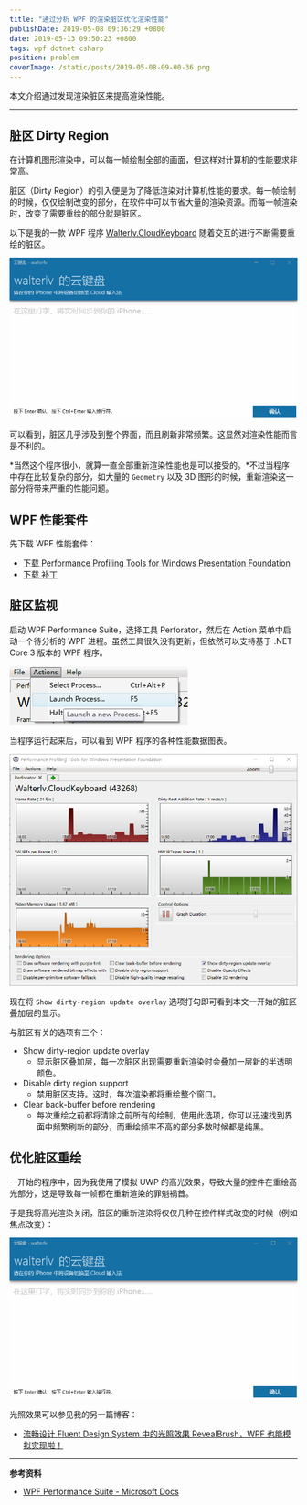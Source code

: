 ```yaml
---
title: "通过分析 WPF 的渲染脏区优化渲染性能"
publishDate: 2019-05-08 09:36:29 +0800
date: 2019-05-13 09:50:23 +0800
tags: wpf dotnet csharp
position: problem
coverImage: /static/posts/2019-05-08-09-00-36.png
---
```


本文介绍通过发现渲染脏区来提高渲染性能。

---

<div id="toc"></div>

## 脏区 Dirty Region

在计算机图形渲染中，可以每一帧绘制全部的画面，但这样对计算机的性能要求非常高。

脏区（Dirty Region）的引入便是为了降低渲染对计算机性能的要求。每一帧绘制的时候，仅仅绘制改变的部分，在软件中可以节省大量的渲染资源。而每一帧渲染时，改变了需要重绘的部分就是脏区。

以下是我的一款 WPF 程序 [Walterlv.CloudKeyboard](https://github.com/walterlv/Walterlv.CloudKeyboard) 随着交互的进行不断需要重绘的脏区。

![较多的脏区](/static/posts/2019-05-07-uncontrollable-dirty-region.gif)

可以看到，脏区几乎涉及到整个界面，而且刷新非常频繁。这显然对渲染性能而言是不利的。

*当然这个程序很小，就算一直全部重新渲染性能也是可以接受的。*不过当程序中存在比较复杂的部分，如大量的 `Geometry` 以及 3D 图形的时候，重新渲染这一部分将带来严重的性能问题。

## WPF 性能套件

先下载 WPF 性能套件：

- [下载 Performance Profiling Tools for Windows Presentation Foundation](https://download.microsoft.com/download/A/6/A/A6AC035D-DA3F-4F0C-ADA4-37C8E5D34E3D/setup/WinSDKPerformanceToolKit_amd64/wpt_x64.msi)
- [下载 补丁](https://download.microsoft.com/download/1/8/9/189A7832-49D8-4978-85E8-3DFFF44E6C04/WpfPerf_timezone_patch.msp)

## 脏区监视

启动 WPF Performance Suite，选择工具 Perforator，然后在 Action 菜单中启动一个待分析的 WPF 进程。虽然工具很久没有更新，但依然可以支持基于 .NET Core 3 版本的 WPF 程序。

![启动一个进程](/static/posts/2019-05-08-09-00-36.png)

当程序运行起来后，可以看到 WPF 程序的各种性能数据图表。

![WPF 性能收集工具](/static/posts/2019-05-08-08-59-08.png)

现在将 `Show dirty-region update overlay` 选项打勾即可看到本文一开始的脏区叠加层的显示。

与脏区有关的选项有三个：

- Show dirty-region update overlay
    - 显示脏区叠加层，每一次脏区出现需要重新渲染时会叠加一层新的半透明颜色。
- Disable dirty region support
    - 禁用脏区支持。这时，每次渲染都将重绘整个窗口。
- Clear back-buffer before rendering
    - 每次重绘之前都将清除之前所有的绘制，使用此选项，你可以迅速找到界面中频繁刷新的部分，而重绘频率不高的部分多数时候都是纯黑。

## 优化脏区重绘

一开始的程序中，因为我使用了模拟 UWP 的高光效果，导致大量的控件在重绘高光部分，这是导致每一帧都在重新渲染的罪魁祸首。

于是我将高光渲染关闭，脏区的重新渲染将仅仅几种在控件样式改变的时候（例如焦点改变）：

![稍微正常一点的脏区](/static/posts/2019-05-08-controllable-dirty-region.gif)

光照效果可以参见我的另一篇博客：

- [流畅设计 Fluent Design System 中的光照效果 RevealBrush，WPF 也能模拟实现啦！](/post/fluent-design-reveal-brush-in-wpf)

<!-- ## 性能优化建议

如果你希望重绘的脏区面积更少，那么建议：

1. 不要频繁修改面积太大的元素（例如像我这样调整一个大面积元素的边框颜色，这样整个大面积元素都会成为脏区）
1. 尽量将频繁修改的大面积元素拆分成多个小面积 Visual -->

---

**参考资料**

- [WPF Performance Suite - Microsoft Docs](https://docs.microsoft.com/en-us/previous-versions/aa969767(v=vs.110))

